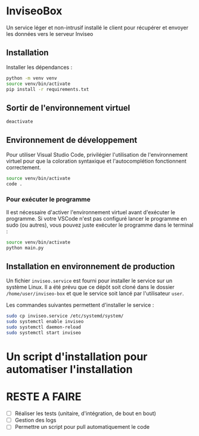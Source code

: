 # InviseoBox
Un service léger et non-intrusif installé le client pour récupérer et envoyer les données vers le serveur Inviseo

## Installation

Installer les dépendances :
```bash
python -m venv venv
source venv/bin/activate
pip install -r requirements.txt
```

## Sortir de l'environnement virtuel
```bash
deactivate
```

## Environnement de développement

Pour utiliser Visual Studio Code, privilégier l'utilisation de l'environnement virtuel pour que la coloration syntaxique et l'autocomplétion fonctionnent correctement.
```bash
source venv/bin/activate
code .
```

### Pour exécuter le programme

Il est nécessaire d'activer l'environnement virtuel avant d'exécuter le programme. Si votre VSCode n'est pas configuré lancer le programme en sudo (ou autres), vous pouvez juste exécuter le programme dans le terminal :

```bash
source venv/bin/activate
python main.py
```

## Installation en environnement de production

Un fichier `inviseo.service` est fourni pour installer le service sur un système Linux. Il a été prévu que ce dépôt soit cloné dans le dossier `/home/user/inviseo-box` et que le service soit lancé par l'utilisateur `user`.

Les commandes suivantes permettent d'installer le service :
```bash
sudo cp inviseo.service /etc/systemd/system/
sudo systemctl enable inviseo
sudo systemctl daemon-reload
sudo systemctl start inviseo
```

# Un script d'installation pour automatiser l'installation

# RESTE A FAIRE

- [ ] Réaliser les tests (unitaire, d'intégration, de bout en bout)
- [ ] Gestion des logs
- [ ] Permettre un script pour pull automatiquement le code